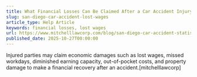 ```yaml
---
title: What Financial Losses Can Be Claimed After a Car Accident Injury?
slug: san-diego-car-accident-lost-wages
article_type: Help Article
keywords: financial losses, lost wages
url: https://www.mitchelllawcorp.com/blog/san-diego-car-accident-statistics/
published_date: 2025-10-27T00:00:00
---
```


Injured parties may claim economic damages such as lost wages, missed workdays, diminished earning capacity, out-of-pocket costs, and property damage to make a financial recovery after an accident.[mitchelllawcorp]